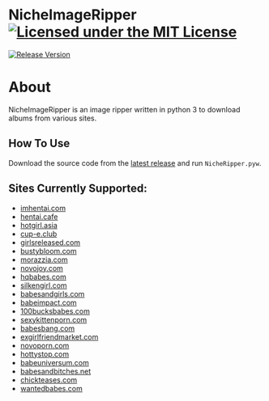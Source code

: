 # NicheImageRipper [![Licensed under the MIT License](https://img.shields.io/badge/License-MIT-blue.svg)](https://github.com/Exiua/NicheImageRipper/blob/main/LICENSE)
[![Release Version](https://img.shields.io/github/v/release/Exiua/NicheImageRipper)](https://github.com/Exiua/NicheImageRipper/releases)

# About

NicheImageRipper is an image ripper written in python 3 to download albums from various sites.

## How To Use

Download the source code from the [latest release](https://github.com/Exiua/NicheImageRipper/releases) and run `NicheRipper.pyw`.

## Sites Currently Supported:

- [imhentai.com](https://imhentai.com/)
- [hentai.cafe](https://hentai.cafe)
- [hotgirl.asia](https://hotgirl.asia/)
- [cup-e.club](https://www.cup-e.club/)
- [girlsreleased.com](https://girlsreleased.com/)
- [bustybloom.com](https://bustybloom.com/)
- [morazzia.com](https://morazzia.com/)
- [novojoy.com](https://novojoy.com/)
- [hqbabes.com](https://www.hqbabes.com/)
- [silkengirl.com](https://www.silkengirl.com/)
- [babesandgirls.com](https://www.babesandgirls.com/)
- [babeimpact.com](https://www.babeimpact.com/)
- [100bucksbabes.com](https://www.100bucksbabes.com/)
- [sexykittenporn.com](https://www.sexykittenporn.com/)
- [babesbang.com](https://www.babesbang.com/)
- [exgirlfriendmarket.com](https://www.exgirlfriendmarket.com/)
- [novoporn.com](https://www.novoporn.com/)
- [hottystop.com](https://www.hottystop.com/)
- [babeuniversum.com](https://www.babeuniversum.com/)
- [babesandbitches.net](https://www.babesandbitches.net/)
- [chickteases.com](https://www.chickteases.com/)
- [wantedbabes.com](https://www.wantedbabes.com/)